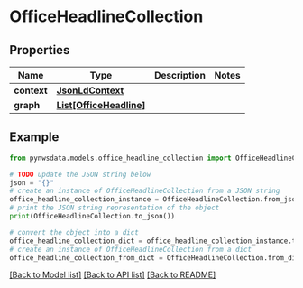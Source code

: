# OfficeHeadlineCollection


## Properties

Name | Type | Description | Notes
------------ | ------------- | ------------- | -------------
**context** | [**JsonLdContext**](JsonLdContext.md) |  | 
**graph** | [**List[OfficeHeadline]**](OfficeHeadline.md) |  | 

## Example

```python
from pynwsdata.models.office_headline_collection import OfficeHeadlineCollection

# TODO update the JSON string below
json = "{}"
# create an instance of OfficeHeadlineCollection from a JSON string
office_headline_collection_instance = OfficeHeadlineCollection.from_json(json)
# print the JSON string representation of the object
print(OfficeHeadlineCollection.to_json())

# convert the object into a dict
office_headline_collection_dict = office_headline_collection_instance.to_dict()
# create an instance of OfficeHeadlineCollection from a dict
office_headline_collection_from_dict = OfficeHeadlineCollection.from_dict(office_headline_collection_dict)
```
[[Back to Model list]](../README.md#documentation-for-models) [[Back to API list]](../README.md#documentation-for-api-endpoints) [[Back to README]](../README.md)


